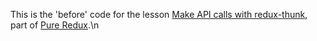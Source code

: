 This is the 'before' code for the lesson [Make API calls with redux-thunk](https://daveceddia.podia.com/courses/pure-redux/54081-useful-extras/152896-make-api-calls-with-redux-thunk), part of [Pure Redux](https://daveceddia.com/pure-redux/).\n
